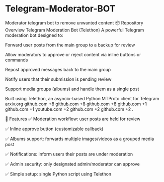# Telegram-Moderator-BOT
Moderator telegram bot to remove unwanted content
📦 Repository Overview
Telegram Moderation Bot (Telethon)
A powerful Telegram moderation bot designed to:

Forward user posts from the main group to a backup for review

Allow moderators to approve or reject content via inline buttons or commands

Repost approved messages back to the main group

Notify users that their submission is pending review

Support media groups (albums) and handle them as a single post

Built using Telethon, an asyncio-based Python MTProto client for Telegram 
arxiv.org
github.com
+8
github.com
+8
github.com
+8
github.com
+1
github.com
+1
youtube.com
+2
github.com
+2
github.com
+2
.

🧭 Features
✅ Moderation workflow: user posts are held for review

✅ Inline approve button (customizable callback)

✅ Albums support: forwards multiple images/videos as a grouped media post

✅ Notifications: inform users their posts are under moderation

✅ Admin security: only designated admin/moderator can approve

✅ Simple setup: single Python script using Telethon
